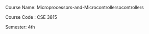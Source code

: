  Course Name: Microprocessors-and-Microcontrollersocontrollers
<br>

Course Code : CSE 3815
<br>

Semester:    4th
